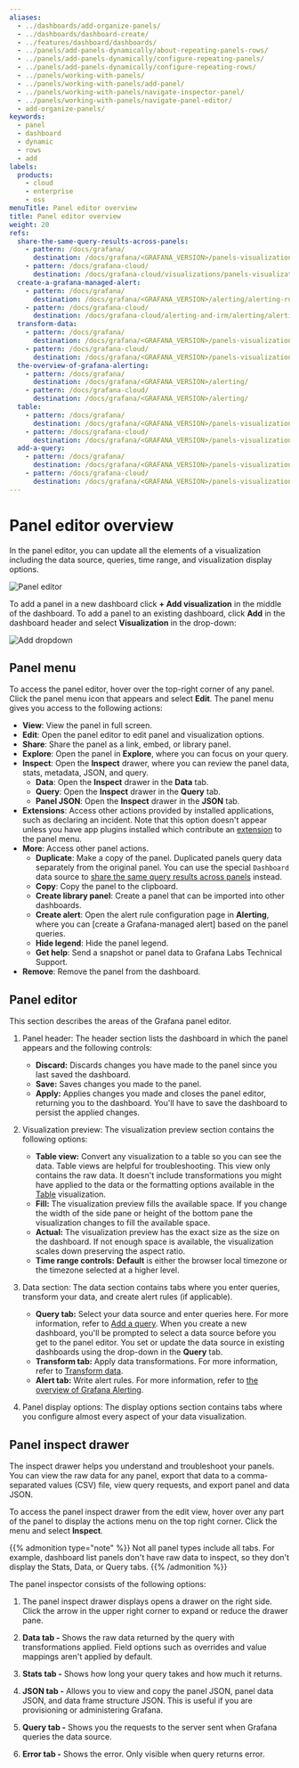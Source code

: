 ```yaml
---
aliases:
  - ../dashboards/add-organize-panels/
  - ../dashboards/dashboard-create/
  - ../features/dashboard/dashboards/
  - ../panels/add-panels-dynamically/about-repeating-panels-rows/
  - ../panels/add-panels-dynamically/configure-repeating-panels/
  - ../panels/add-panels-dynamically/configure-repeating-rows/
  - ../panels/working-with-panels/
  - ../panels/working-with-panels/add-panel/
  - ../panels/working-with-panels/navigate-inspector-panel/
  - ../panels/working-with-panels/navigate-panel-editor/
  - add-organize-panels/
keywords:
  - panel
  - dashboard
  - dynamic
  - rows
  - add
labels:
  products:
    - cloud
    - enterprise
    - oss
menuTitle: Panel editor overview
title: Panel editor overview
weight: 20
refs:
  share-the-same-query-results-across-panels:
    - pattern: /docs/grafana/
      destination: /docs/grafana/<GRAFANA_VERSION>/panels-visualizations/query-transform-data/share-query/
    - pattern: /docs/grafana-cloud/
      destination: /docs/grafana-cloud/visualizations/panels-visualizations/query-transform-data/share-query/
  create-a-grafana-managed-alert:
    - pattern: /docs/grafana/
      destination: /docs/grafana/<GRAFANA_VERSION>/alerting/alerting-rules/create-grafana-managed-rule/#create-alerts-from-panels
    - pattern: /docs/grafana-cloud/
      destination: /docs/grafana-cloud/alerting-and-irm/alerting/alerting-rules/create-grafana-managed-rule/#create-alerts-from-panels
  transform-data:
    - pattern: /docs/grafana/
      destination: /docs/grafana/<GRAFANA_VERSION>/panels-visualizations/query-transform-data/transform-data/
    - pattern: /docs/grafana-cloud/
      destination: /docs/grafana/<GRAFANA_VERSION>/panels-visualizations/query-transform-data/transform-data/
  the-overview-of-grafana-alerting:
    - pattern: /docs/grafana/
      destination: /docs/grafana/<GRAFANA_VERSION>/alerting/
    - pattern: /docs/grafana-cloud/
      destination: /docs/grafana/<GRAFANA_VERSION>/alerting/
  table:
    - pattern: /docs/grafana/
      destination: /docs/grafana/<GRAFANA_VERSION>/panels-visualizations/visualizations/table/
    - pattern: /docs/grafana-cloud/
      destination: /docs/grafana/<GRAFANA_VERSION>/panels-visualizations/visualizations/table/
  add-a-query:
    - pattern: /docs/grafana/
      destination: /docs/grafana/<GRAFANA_VERSION>/panels-visualizations/query-transform-data/#add-a-query
    - pattern: /docs/grafana-cloud/
      destination: /docs/grafana/<GRAFANA_VERSION>/panels-visualizations/query-transform-data/#add-a-query
---
```


# Panel editor overview

In the panel editor, you can update all the elements of a visualization including the data source, queries, time range, and visualization display options.

![Panel editor](/media/docs/grafana/panels-visualizations/screenshot-panel-editor-view.png)

To add a panel in a new dashboard click **+ Add visualization** in the middle of the dashboard. To add a panel to an existing dashboard, click **Add** in the dashboard header and select **Visualization** in the drop-down:

![Add dropdown](/media/docs/grafana/dashboards/screenshot-add-dropdown-10.0.png)

## Panel menu

To access the panel editor, hover over the top-right corner of any panel. Click the panel menu icon that appears and select **Edit**. The panel menu gives you access to the following actions:

- **View**: View the panel in full screen.
- **Edit**: Open the panel editor to edit panel and visualization options.
- **Share**: Share the panel as a link, embed, or library panel.
- **Explore**: Open the panel in **Explore**, where you can focus on your query.
- **Inspect**: Open the **Inspect** drawer, where you can review the panel data, stats, metadata, JSON, and query.
  - **Data**: Open the **Inspect** drawer in the **Data** tab.
  - **Query**: Open the **Inspect** drawer in the **Query** tab.
  - **Panel JSON**: Open the **Inspect** drawer in the **JSON** tab.
- **Extensions**: Access other actions provided by installed applications, such as declaring an incident. Note that this option doesn't appear unless you have app plugins installed which contribute an [extension](https://grafana.com/developers/plugin-tools/ui-extensions/) to the panel menu.
- **More**: Access other panel actions.
  - **Duplicate**: Make a copy of the panel. Duplicated panels query data separately from the original panel. You can use the special `Dashboard` data source to [share the same query results across panels](ref:share-the-same-query-results-across-panels) instead.
  - **Copy**: Copy the panel to the clipboard.
  - **Create library panel**: Create a panel that can be imported into other dashboards.
  - **Create alert**: Open the alert rule configuration page in **Alerting**, where you can [create a Grafana-managed alert] based on the panel queries.
  - **Hide legend**: Hide the panel legend.
  - **Get help**: Send a snapshot or panel data to Grafana Labs Technical Support.
- **Remove**: Remove the panel from the dashboard.

## Panel editor

This section describes the areas of the Grafana panel editor.

1. Panel header: The header section lists the dashboard in which the panel appears and the following controls:

   - **Discard:** Discards changes you have made to the panel since you last saved the dashboard.
   - **Save:** Saves changes you made to the panel.
   - **Apply:** Applies changes you made and closes the panel editor, returning you to the dashboard. You'll have to save the dashboard to persist the applied changes.

1. Visualization preview: The visualization preview section contains the following options:

   - **Table view:** Convert any visualization to a table so you can see the data. Table views are helpful for troubleshooting. This view only contains the raw data. It doesn't include transformations you might have applied to the data or the formatting options available in the [Table](ref:table) visualization.
   - **Fill:** The visualization preview fills the available space. If you change the width of the side pane or height of the bottom pane the visualization changes to fill the available space.
   - **Actual:** The visualization preview has the exact size as the size on the dashboard. If not enough space is available, the visualization scales down preserving the aspect ratio.
   - **Time range controls:** **Default** is either the browser local timezone or the timezone selected at a higher level.

1. Data section: The data section contains tabs where you enter queries, transform your data, and create alert rules (if applicable).

   - **Query tab:** Select your data source and enter queries here. For more information, refer to [Add a query](ref:add-a-query). When you create a new dashboard, you'll be prompted to select a data source before you get to the panel editor. You set or update the data source in existing dashboards using the drop-down in the **Query** tab.
   - **Transform tab:** Apply data transformations. For more information, refer to [Transform data](ref:transform-data).
   - **Alert tab:** Write alert rules. For more information, refer to [the overview of Grafana Alerting](ref:the-overview-of-grafana-alerting).

1. Panel display options: The display options section contains tabs where you configure almost every aspect of your data visualization.

## Panel inspect drawer

The inspect drawer helps you understand and troubleshoot your panels. You can view the raw data for any panel, export that data to a comma-separated values (CSV) file, view query requests, and export panel and data JSON.

To access the panel inspect drawer from the edit view, hover over any part of the panel to display the actions menu on the top right corner. Click the menu and select **Inspect**.

{{% admonition type="note" %}}
Not all panel types include all tabs. For example, dashboard list panels don't have raw data to inspect, so they don't display the Stats, Data, or Query tabs.
{{% /admonition %}}

The panel inspector consists of the following options:

1. The panel inspect drawer displays opens a drawer on the right side. Click the arrow in the upper right corner to expand or reduce the drawer pane.

1. **Data tab -** Shows the raw data returned by the query with transformations applied. Field options such as overrides and value mappings aren't applied by default.

1. **Stats tab -** Shows how long your query takes and how much it returns.

1. **JSON tab -** Allows you to view and copy the panel JSON, panel data JSON, and data frame structure JSON. This is useful if you are provisioning or administering Grafana.

1. **Query tab -** Shows you the requests to the server sent when Grafana queries the data source.

1. **Error tab -** Shows the error. Only visible when query returns error.
